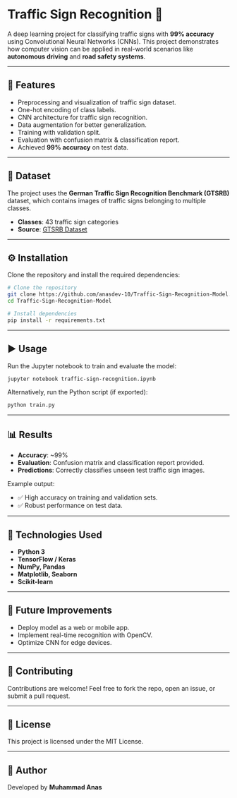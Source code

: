 # Traffic Sign Recognition 🚦

A deep learning project for classifying traffic signs with **99% accuracy** using Convolutional Neural Networks (CNNs). This project demonstrates how computer vision can be applied in real-world scenarios like **autonomous driving** and **road safety systems**.

---

## 📌 Features
- Preprocessing and visualization of traffic sign dataset.
- One-hot encoding of class labels.
- CNN architecture for traffic sign recognition.
- Data augmentation for better generalization.
- Training with validation split.
- Evaluation with confusion matrix & classification report.
- Achieved **99% accuracy** on test data.

---

## 📂 Dataset
The project uses the **German Traffic Sign Recognition Benchmark (GTSRB)** dataset, which contains images of traffic signs belonging to multiple classes.

- **Classes**: 43 traffic sign categories
- **Source**: [GTSRB Dataset](https://benchmark.ini.rub.de/gtsrb_news.html)

---

## ⚙️ Installation
Clone the repository and install the required dependencies:

```bash
# Clone the repository
git clone https://github.com/anasdev-10/Traffic-Sign-Recognition-Model.git 
cd Traffic-Sign-Recognition-Model

# Install dependencies
pip install -r requirements.txt
```

---

## ▶️ Usage
Run the Jupyter notebook to train and evaluate the model:

```bash
jupyter notebook traffic-sign-recognition.ipynb
```

Alternatively, run the Python script (if exported):

```bash
python train.py
```

---

## 📊 Results
- **Accuracy**: ~99%
- **Evaluation**: Confusion matrix and classification report provided.
- **Predictions**: Correctly classifies unseen test traffic sign images.

Example output:
- ✅ High accuracy on training and validation sets.
- ✅ Robust performance on test data.

---

## 🧰 Technologies Used
- **Python 3**
- **TensorFlow / Keras**
- **NumPy, Pandas**
- **Matplotlib, Seaborn**
- **Scikit-learn**

---

## 📌 Future Improvements
- Deploy model as a web or mobile app.
- Implement real-time recognition with OpenCV.
- Optimize CNN for edge devices.

---

## 🤝 Contributing
Contributions are welcome! Feel free to fork the repo, open an issue, or submit a pull request.

---

## 📜 License
This project is licensed under the MIT License.

---

## 👤 Author
Developed by **Muhammad Anas**
